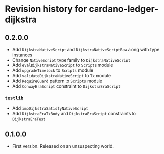 # Revision history for cardano-ledger-dijkstra

## 0.2.0.0

* Add `DijkstraNativeScript` and `DijkstraNativeScriptRaw` along with type instances
* Change `NativeScript` type family to `DijkstraNativeScript`
* Add `evalDijkstraNativeScript` to `Scripts` module
* Add `upgradeTimelock` to `Scripts` module
* Add `validateDijkstraNativeScript` to `Tx` module
* Add `RequireGuard` pattern to `Scripts` module
* Add `ConwayEraScript` constraint to `DijkstraEraScript`

### `testlib`

* Add `impDijkstraSatisfyNativeScript`
* Add `DijkstraEraTxBody` and `DijkstraEraScript` constraints to `DijkstraEraTest`

## 0.1.0.0

* First version. Released on an unsuspecting world.
